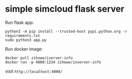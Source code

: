 # simple simcloud flask server
Run flask app:
```
python3 -m pip install --trusted-host pypi.python.org -r requirements.txt
sudo python3 app.py
```


Run docker image:
```
docker pull zihowe/iserver-info
docker run -p 4000:1234 zihowe/inserver-info
```

visit `http://localhost:4000/`


